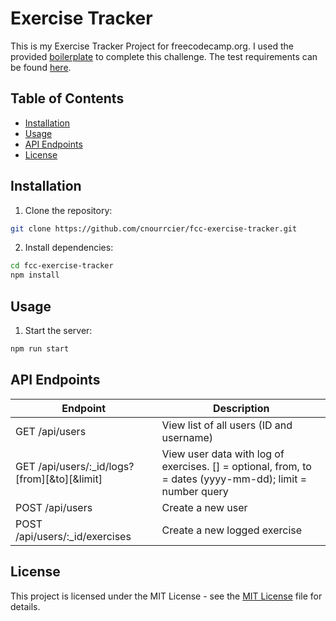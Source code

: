 # Exercise Tracker

This is my Exercise Tracker Project for freecodecamp.org. I used the provided [boilerplate](https://github.com/freeCodeCamp/boilerplate-project-exercisetracker/) to complete this challenge. The test requirements can be found [here](https://www.freecodecamp.org/learn/back-end-development-and-apis/back-end-development-and-apis-projects/exercise-tracker).

## Table of Contents

- [Installation](#installation)
- [Usage](#usage)
- [API Endpoints](#api-endpoints)
- [License](#license)

## Installation

1. Clone the repository:

```bash
git clone https://github.com/cnourrcier/fcc-exercise-tracker.git
```

2. Install dependencies:

```bash
cd fcc-exercise-tracker
npm install
```

## Usage

1. Start the server:

```bash
npm run start
```

## API Endpoints

|   Endpoint    |  Description  |
| ------------- | ------------- |
| GET /api/users | View list of all users (ID and username)|
| GET /api/users/:_id/logs?[from][&to][&limit] | View user data with log of exercises. [] = optional, from, to = dates (yyyy-mm-dd); limit = number query    |
| POST /api/users | Create a new user |
| POST /api/users/:_id/exercises | Create a new logged exercise |

## License

This project is licensed under the MIT License - see the [MIT License](LICENSE) file for details. 


